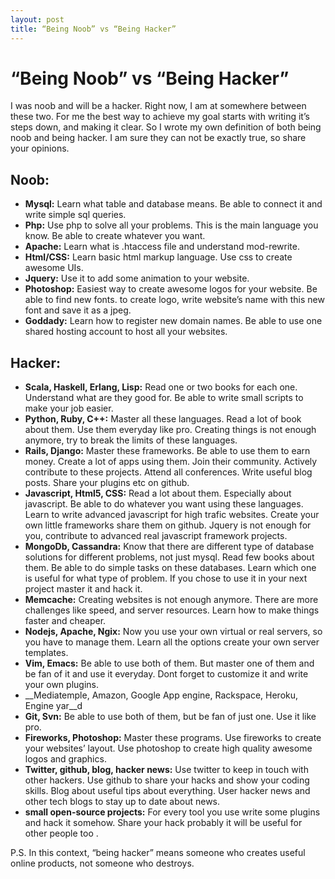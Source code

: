 ```yaml
---
layout: post
title: “Being Noob” vs “Being Hacker”
---
```


“Being Noob” vs “Being Hacker”
==============================

I was noob and will be a hacker. Right now, I am at somewhere between these two. For me the best way to achieve my goal starts with writing it’s steps down, and making it clear. So I wrote my own definition of both being noob and being hacker. I am sure they can not be exactly true, so share your opinions.  

Noob:
-----

* __Mysql:__ Learn what table and database means. Be able to connect it and write simple sql queries. 
* __Php:__ Use php to solve all your problems. This is the main language you know. Be able to create whatever you want.
* __Apache:__ Learn what is .htaccess file and understand mod-rewrite.
* __Html/CSS:__ Learn basic html markup language. Use css to create awesome UIs.
* __Jquery:__ Use it to add some animation to your website. 
* __Photoshop:__ Easiest way to create awesome logos for your website. Be able to find new fonts. to create logo, write website’s name with this new font and save it as a jpeg.
* __Goddady:__ Learn how to register new domain names.  Be able to use one shared hosting account to host all your websites.

Hacker:
-------

* __Scala, Haskell, Erlang, Lisp:__ Read one or two books for each one. Understand what are they good for. Be able to write small scripts to make your job easier. 
* __Python, Ruby, C++:__ Master all these languages. Read a lot of book about them. Use them everyday like pro. Creating things is not enough anymore, try to break the limits of these languages.
* __Rails, Django:__ Master these frameworks. Be able to use them to earn money. Create a lot of apps using them. Join their community. Actively contribute to these projects. Attend all conferences. Write useful blog posts. Share your plugins etc on github.
* __Javascript, Html5, CSS:__ Read a lot about them. Especially about javascript. Be able to do whatever you want using these languages. Learn to write advanced javascript for high trafic websites. Create your own little frameworks share them on github. Jquery is not enough for you, contribute to advanced real javascript framework projects.
* __MongoDb, Cassandra:__ Know that there are different type of database solutions for different problems, not just mysql. Read few books about them. Be able to do simple tasks on these databases. Learn which one is useful for what type of problem. If you chose to use it in your next project master it and hack it. 
* __Memcache:__ Creating websites is not enough anymore. There are more challenges like speed, and server resources. Learn how to make things faster and cheaper. 
* __Nodejs, Apache, Ngix:__ Now you use your own virtual or real servers, so you have to manage them. Learn all the options create your own server templates. 
* __Vim, Emacs:__ Be able to use both of them. But master one of them and be fan of it and use it everyday. Dont forget to customize it and write your own plugins.
* __Mediatemple, Amazon, Google App engine, Rackspace, Heroku, Engine yar__d
* __Git, Svn:__ Be able to use both of them, but be fan of just one. Use it like pro.
* __Fireworks, Photoshop:__ Master these programs. Use fireworks to create your websites’ layout. Use photoshop to create high quality awesome logos and graphics.
* __Twitter, github, blog, hacker news:__ Use twitter to keep in touch with other hackers. Use github to share your hacks and show your coding skills. Blog about useful tips about everything. User hacker news and other tech blogs to stay up to date about news.
* __small open-source projects:__ For every tool you use write some plugins and hack it somehow. Share your hack probably it will be useful for other people too .

P.S. In this context, “being hacker” means someone who creates useful online products, not someone who destroys.

